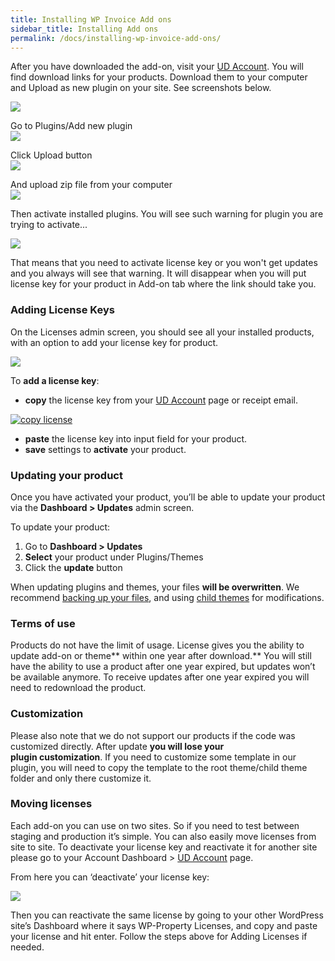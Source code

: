 ```yaml
---
title: Installing WP Invoice Add ons
sidebar_title: Installing Add ons
permalink: /docs/installing-wp-invoice-add-ons/
---
```


After you have downloaded the add-on, visit your [UD Account](https://usabilitydynamics.com/account/). You will find download links for your products. Download them to your computer and Upload as new plugin on your site. See screenshots below.


[![](https://storage.googleapis.com/media.usabilitydynamics.com/2014/10/4ec21a83-downloads2.png)](//storage.googleapis.com/media.usabilitydynamics.com/2014/10/4ec21a83-downloads2.png)

Go to Plugins/Add new plugin       
[![](https://storage.googleapis.com/media.usabilitydynamics.com/2014/10/a50c3f34-add-new-plugin.png)](//storage.googleapis.com/media.usabilitydynamics.com/2014/10/a50c3f34-add-new-plugin.png)

Click Upload button   
[![](https://storage.googleapis.com/media.usabilitydynamics.com/2014/10/8a8fc288-upload-plugin.png)](//storage.googleapis.com/media.usabilitydynamics.com/2014/10/8a8fc288-upload-plugin.png)

And upload zip file from your computer  
[![](https://storage.googleapis.com/media.usabilitydynamics.com/2014/10/8d3b3337-choose-file3.png)](//storage.googleapis.com/media.usabilitydynamics.com/2014/10/8d3b3337-choose-file3.png)


Then activate installed plugins. You will see such warning for plugin you are trying to activate...

[![](https://storage.googleapis.com/media.usabilitydynamics.com/2014/10/59868557-warning2.png)](//storage.googleapis.com/media.usabilitydynamics.com/2014/10/59868557-warning2.png)


That means that you need to activate license key or you won't get updates and you always will see that warning. It will disappear when you will put license key for your product in Add-on tab where the link should take you. 

### Adding License Keys

On the Licenses admin screen, you should see all your installed products, with an option to add your license key for product.


[![](https://storage.googleapis.com/media.usabilitydynamics.com/2014/10/8b31b7c7-adding-license.png)](https://storage.googleapis.com/media.usabilitydynamics.com/2014/10/8b31b7c7-adding-license.png)

To **add a license key**:

*   **copy** the license key from your [UD Account](https://usabilitydynamics.com/account) page or receipt email.

[![copy license](https://storage.googleapis.com/media.usabilitydynamics.com/2014/10/0e51c3c9-copy-license.png)](https://storage.googleapis.com/media.usabilitydynamics.com/2014/10/0e51c3c9-copy-license.png)

*   **paste** the license key into input field for your product.
*   **save** settings to **activate** your product.

### Updating your product

Once you have activated your product, you’ll be able to update your product via the **Dashboard > Updates** admin screen.

To update your product:

1.  Go to **Dashboard > Updates**
2.  **Select** your product under Plugins/Themes
3.  Click the **update** button

When updating plugins and themes, your files **will be overwritten**. We recommend [backing up your files](http://codex.wordpress.org/Backing_Up_Your_WordPress_Files), and using [child themes](http://codex.wordpress.org/Child_Themes) for modifications.

### Terms of use 

Products do not have the limit of usage. License gives you the ability to update add-on or theme** within one year after download.** You will still have the ability to use a product after one year expired, but updates won’t be available anymore. To receive updates after one year expired you will need to redownload the product. 


### Customization

Please also note that we do not support our products if the code was customized directly. After update **you will lose your plugin customization**. If you need to customize some template in our plugin,</span> you will need to copy the template to the root theme/child theme folder and only there customize it.

### Moving licenses

Each add-on you can use on two sites. So if you need to test between staging and production it’s simple. You can also easily move licenses from site to site. To deactivate your license key and reactivate it for another site please go to your Account Dashboard > [UD Account](https://usabilitydynamics.com/account) page.

From here you can ‘deactivate’ your license key:

![](https://storage.googleapis.com/media.usabilitydynamics.com/2014/10/66a7d124-deactivate-license.png)

Then you can reactivate the same license by going to your other WordPress site’s Dashboard where it says WP-Property Licenses, and copy and paste your license and hit enter. Follow the steps above for Adding Licenses if needed. 
